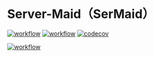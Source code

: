 # Server-Maid（SerMaid）

[![workflow](https://github.com/THE-cattail/sermaid/actions/workflows/check-global.yml/badge.svg)](https://github.com/THE-cattail/sermaid/actions/workflows/check-global.yml)
[![workflow](https://github.com/THE-cattail/sermaid/actions/workflows/check-rust.yml/badge.svg)](https://github.com/THE-cattail/sermaid/actions/workflows/check-rust.yml)
[![codecov](https://codecov.io/gh/THE-cattail/sermaid/graph/badge.svg?token=JWgx3xlO7z)](https://codecov.io/gh/THE-cattail/sermaid)

[![workflow](https://github.com/THE-cattail/sermaid/actions/workflows/release-nightly.yml/badge.svg)](https://github.com/THE-cattail/sermaid/actions/workflows/release-nightly.yml)
